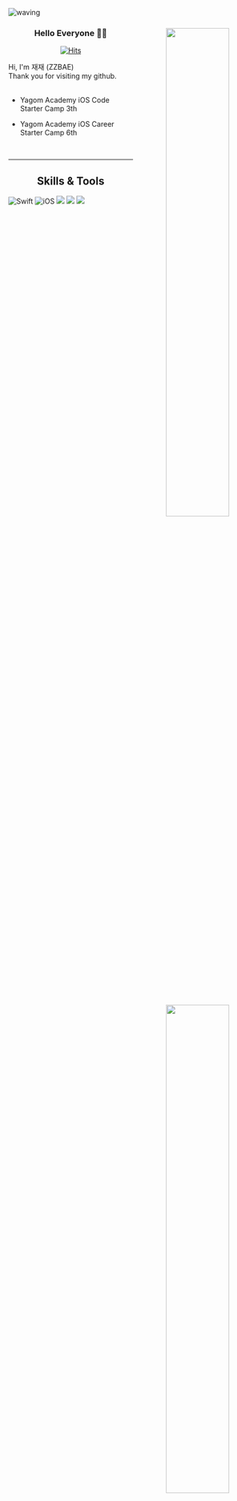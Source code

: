 ![waving](https://capsule-render.vercel.app/api?type=waving&height=200&text=Welcome&fontAlign=80&fontAlignY=40&color=gradient)


<div align="center">
<img align="right" width="50%" src="https://github-readme-stats.vercel.app/api?username=zzbae&show_icons=true&theme=radical"/>
  
### Hello Everyone 🙌🏻
[![Hits](https://hits.seeyoufarm.com/api/count/incr/badge.svg?url=https%3A%2F%2Fgithub.com%2FZZBAE&count_bg=%23A6D682&title_bg=%23318141&icon=&icon_color=%23E7E7E7&title=HITS&edge_flat=false)](https://hits.seeyoufarm.com)
  <div align="left">
Hi, I'm 재재 (ZZBAE) <br>
Thank you for visiting my github. <br>
  
   <br>
  
- Yagom Academy iOS Code Starter Camp 3th
- Yagom Academy iOS Career Starter Camp 6th

  <br>
 
</div>
  
---
    
  
<img align="right" width="50%" src="https://github-readme-stats.vercel.app/api/top-langs/?username=zzbae&theme=dracula&exclude_repo=Computer-Science-Engineering&layout=compact&langs_count=10"/></a>

## Skills & Tools
<div align="left">

![Swift](https://img.shields.io/badge/Swift-FA7343?style=flat-square&logo=Swift&logoColor=white) 
![iOS](https://img.shields.io/badge/iOS-222222?style=flat-square&logo=Apple&logoColor=white) 
<img src="https://img.shields.io/badge/XCode-147EFB?style=flat-square&logo=xcode&logoColor=white"/>
<img src="https://img.shields.io/badge/GitHub-181717?style=flat-square&logo=github&logoColor=white"/> 
<img src="https://img.shields.io/badge/Git-F05032?style=flat-square&logo=Git&logoColor=white"/>

  <br>
 
</div>
